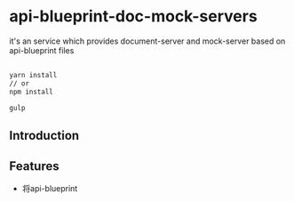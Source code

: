 # api-blueprint-doc-mock-servers
it's an service which provides document-server and mock-server based on api-blueprint files

## 

```bash
yarn install
// or
npm install

gulp

```

## Introduction

## Features

- 将api-blueprint